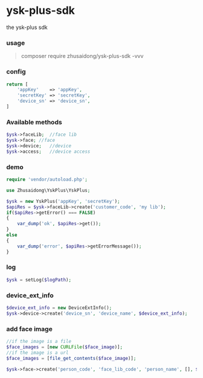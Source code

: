 ysk-plus-sdk
===

the ysk-plus sdk

### usage

> composer require zhusaidong/ysk-plus-sdk -vvv

### config

```php
return [
	'appKey'    => 'appKey',
	'secretKey' => 'secretKey',
	'device_sn' => 'device_sn',
]
```

### Available methods

```php
$ysk->faceLib;	//face lib
$ysk->face;	//face
$ysk->device;	//device
$ysk->access;	//device access
```

### demo

```php
require 'vendor/autoload.php';

use Zhusaidong\YskPlus\YskPlus;

$ysk = new YskPlus('appKey', 'secretKey');
$apiRes = $ysk->faceLib->create('customer_code', 'my lib');
if($apiRes->getError() === FALSE)
{
	var_dump('ok', $apiRes->get());
}
else
{
	var_dump('error', $apiRes->getErrorMessage());
}
```

### log

```php
$ysk = setLog($logPath);
```

### device_ext_info

```php
$device_ext_info = new DeviceExtInfo();
$ysk->device->create('device_sn', 'device_name', $device_ext_info);
```

### add face image

```php
//if the image is a file
$face_images = [new CURLFile($face_image)];
//if the image is a url
$face_images = [file_get_contents($face_image)];

$ysk->face->create('person_code', 'face_lib_code', 'person_name', [], $face_images);
```
